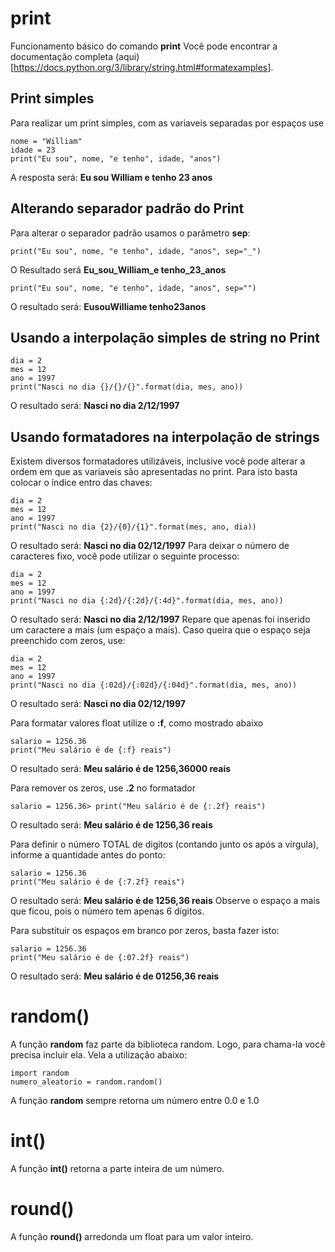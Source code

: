 # print
Funcionamento básico do comando **print**
Você pode encontrar a documentação completa (aqui)[https://docs.python.org/3/library/string.html#formatexamples].

## Print simples
Para realizar um print simples, com as variaveis separadas por espaços use

	nome = "William"
	idade = 23
	print("Eu sou", nome, "e tenho", idade, "anos")

A resposta será: **Eu sou William e tenho 23 anos**

## Alterando separador padrão do Print
Para alterar o separador padrão usamos o parâmetro **sep**:

	print("Eu sou", nome, "e tenho", idade, "anos", sep="_")
O Resultado será **Eu_sou_William_e tenho_23_anos**

	print("Eu sou", nome, "e tenho", idade, "anos", sep="")
O resultado será: **EusouWilliame tenho23anos**

## Usando a interpolação simples de string no Print

	dia = 2
	mes = 12
	ano = 1997
	print("Nasci no dia {}/{}/{}".format(dia, mes, ano))
O resultado será: **Nasci no dia 2/12/1997**

## Usando formatadores na interpolação de strings
Existem diversos formatadores utilizáveis, inclusive você pode alterar a ordem em que as variaveis são apresentadas no print.
Para isto basta colocar o índice entro das chaves:

	dia = 2
	mes = 12
	ano = 1997
	print("Nasci no dia {2}/{0}/{1}".format(mes, ano, dia))
O resultado será: **Nasci no dia 02/12/1997**
Para deixar o número de caracteres fixo, você pode utilizar o seguinte processo:

	dia = 2
	mes = 12
	ano = 1997
	print("Nasci no dia {:2d}/{:2d}/{:4d}".format(dia, mes, ano))
O resultado será: **Nasci no dia  2/12/1997**
Repare que apenas foi inserido um caractere a mais (um espaço a mais). Caso queira que o espaço seja preenchido com zeros, use:

	dia = 2
	mes = 12
	ano = 1997
	print("Nasci no dia {:02d}/{:02d}/{:04d}".format(dia, mes, ano))
O resultado será: **Nasci no dia 02/12/1997**

Para formatar valores float utilize o **:f**, como mostrado abaixo

	salario = 1256.36
	print("Meu salário é de {:f} reais")
O resultado será: **Meu salário é de 1256,36000 reais**

Para remover os zeros, use **.2** no formatador

	salario = 1256.36> print("Meu salário é de {:.2f} reais")
O resultado será: **Meu salário é de 1256,36 reais**

	
Para definir o número TOTAL de digitos (contando junto os após a vírgula), informe a quantidade antes do ponto:

	salario = 1256.36
	print("Meu salário é de {:7.2f} reais")
O resultado será: **Meu salário é de  1256,36 reais**
Observe o espaço a mais que ficou, pois o número tem apenas 6 dígitos.

Para substituir os espaços em branco por zeros, basta fazer isto:

	salario = 1256.36
	print("Meu salário é de {:07.2f} reais")
O resultado será: **Meu salário é de  01256,36 reais**

# random()
A função **random** faz parte da biblioteca random. Logo, para chama-la você precisa incluir ela. Vela a utilização abaixo:

    import random
    numero_aleatorio = random.random()
A função **random** sempre retorna um número entre 0.0 e 1.0

# int()
A função **int()** retorna a parte inteira de um número.

# round()
A função **round()** arredonda um float para um valor inteiro.


